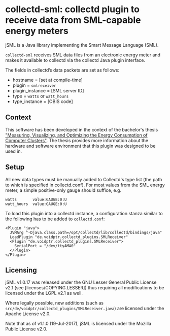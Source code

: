 collectd-sml: collectd plugin to receive data from SML-capable energy meters
============================================================================

jSML is a Java library implementing the Smart Message Language (SML).

`collectd-sml` receives SML data files from an electronic energy meter and
makes it available to collectd via the collectd Java plugin interface.

The fields in collectd’s data packets are set as follows:

* hostname = [set at compile-time]
* plugin = `smlreceiver`
* plugin_instance = [SML server ID]
* type = `watts` or `watt_hours`
* type_instance = [OBIS code]

Context
-------

This software has been developed in the context of the bachelor's thesis
["Measuring, Visualizing, and Optimizing the Energy Consumption of Computer
Clusters"](https://www.sosy-lab.org/research/bsc/steinger/).
The thesis provides more information about the hardware and software
environment that this plugin was designed to be used in.

Setup
-----

All new data types must be manually added to Collectd's type list (the path to
which is specified in collectd.conf).
For most values from the SML energy meter, a simple positive-only gauge should
suffice, e.g.
```
watts       value:GAUGE:0:U
watt_hours  value:GAUGE:0:U
```

To load this plugin into a collectd instance, a configuration stanza similar to
the following has to be added to `collectd.conf`:
```
<Plugin "java">
  JVMArg "-Djava.class.path=/opt/collectd/lib/collectd/bindings/java"
  LoadPlugin "de.voidptr.collectd_plugins.SMLReceiver"
  <Plugin "de.voidptr.collectd_plugins.SMLReceiver">
    SerialPort = "/dev/ttyAMA0"
  </Plugin>
</Plugin>
```

Licensing
---------

jSML v1.0.17 was released under the GNU Lesser General Public License v2.1 (see
[licenses/COPYING.LESSER]) thus requiring all modifications to be licensed
under the LGPL v2.1 as well.

Where legally possible, new additions (such as
`src/de/voidptr/collectd_plugins/SMLReceiver.java`) are licensed under the
Apache License v2.0.

Note that as of v1.1.0 (19-Jul-2017), jSML is licensed under the Mozilla Public
License v2.0.
